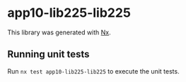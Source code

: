 # app10-lib225-lib225

This library was generated with [Nx](https://nx.dev).

## Running unit tests

Run `nx test app10-lib225-lib225` to execute the unit tests.
